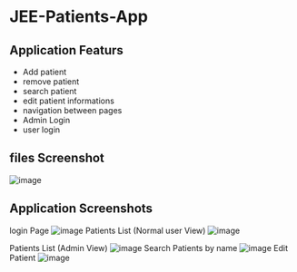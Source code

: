 # JEE-Patients-App
## Application Featurs
- Add patient
- remove patient
- search patient
- edit patient informations
- navigation between pages
- Admin Login 
- user login 
## files Screenshot
![image](https://user-images.githubusercontent.com/59536320/166085630-b857f0e4-b7f7-4788-b1bc-82c157ddfb10.png)
## Application Screenshots
login Page
![image](https://user-images.githubusercontent.com/59536320/166085962-202b8739-fc5c-4896-8112-55acc15c7e80.png)
Patients List (Normal user View)
![image](https://user-images.githubusercontent.com/59536320/166086016-d40defc1-7132-49d0-8b6e-21d58f308f4b.png)

Patients List (Admin View)
![image](https://user-images.githubusercontent.com/59536320/166085803-c40a1ed7-13ea-4a2f-aa6e-2aed05d0d1ea.png)
Search Patients by name 
![image](https://user-images.githubusercontent.com/59536320/166085826-65a9d3d3-42a7-4ab7-b88a-fe45c748890a.png)
Edit Patient
![image](https://user-images.githubusercontent.com/59536320/166085843-78e4cde5-92c2-493f-8fc3-47448fa7d8d9.png)

